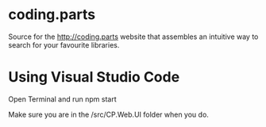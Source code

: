 # coding.parts
Source for the http://coding.parts website that assembles an intuitive way to search for your favourite libraries.

Using Visual Studio Code
========================
Open Terminal and run 
    npm start

Make sure you are in the /src/CP.Web.UI folder when you do.